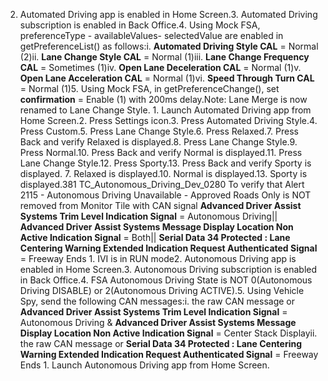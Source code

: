 2. Automated Driving app is enabled in Home Screen.3. Automated Driving subscription is enabled in Back Office.4. Using Mock FSA, preferenceType - availableValues- selectedValue are enabled in getPreferenceList() as follows:i. **Automated Driving Style CAL** = Normal (2)ii. **Lane Change Style CAL** = Normal (1)iii. **Lane Change Frequency CAL** = Sometimes (1)iv. **Open Lane Deceleration CAL** = Normal (1)v. **Open Lane Acceleration CAL** = Normal (1)vi. **Speed Through Turn CAL** = Normal (1)5. Using Mock FSA, in getPreferenceChange(), set **confirmation** = Enable (1) with 200ms delay.Note: Lane Merge is now renamed to Lane Change Style. 1. Launch Automated Driving app from Home Screen.2. Press Settings icon.3. Press Automated Driving Style.4. Press Custom.5. Press Lane Change Style.6. Press Relaxed.7. Press Back and verify Relaxed is displayed.8. Press Lane Change Style.9. Press Normal.10. Press Back and verify Normal is displayed.11. Press Lane Change Style.12. Press Sporty.13. Press Back and verify Sporty is displayed. 7. Relaxed is displayed.10. Normal is displayed.13. Sporty is displayed.381 TC_Autonomous_Driving_Dev_0280 To verify that Alert 2115 - Autonomous Driving Unavailable - Approved Roads Only is NOT removed from Monitor Tile with CAN signal **Advanced Driver Assist Systems Trim Level Indication Signal** = Autonomous Driving|| **Advanced Driver Assist Systems Message Display Location Non Active Indication Signal** = Both|| **Serial Data 34 Protected : Lane Centering Warning Extended Indication Request Authenticated Signal** = Freeway Ends 1. IVI is in RUN mode2. Autonomous Driving app is enabled in Home Screen.3. Autonomous Driving subscription is enabled in Back Office.4. FSA Autonomous Driving State is NOT 0(Autonomous Driving DISABLE) or 2(Autonomous Driving ACTIVE).5. Using Vehicle Spy, send the following CAN messages:i. the raw CAN message or **Advanced Driver Assist Systems Trim Level Indication Signal** = Autonomous Driving & **Advanced Driver Assist Systems Message Display Location Non Active Indication Signal** = Center Stack Displayii. the raw CAN message or **Serial Data 34 Protected : Lane Centering Warning Extended Indication Request Authenticated Signal** = Freeway Ends 1. Launch Autonomous Driving app from Home Screen.